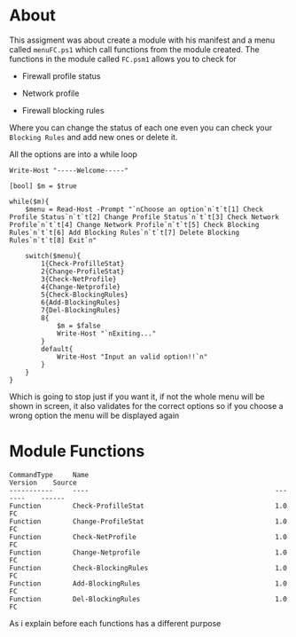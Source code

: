 # About

This assigment was about create a module with his manifest and a menu called `menuFC.ps1` which call functions from the module created. The functions in the module called `FC.psm1` allows you to check for 

- Firewall profile status 

- Network profile 
- Firewall blocking rules

Where you can change the status of each one even you can check your `Blocking Rules` and add new ones or delete it.

All the options are into a while loop 

```
Write-Host "-----Welcome-----"

[bool] $m = $true

while($m){
    $menu = Read-Host -Prompt "`nChoose an option`n`t`t[1] Check Profile Status`n`t`t[2] Change Profile Status`n`t`t[3] Check Network Profile`n`t`t[4] Change Network Profile`n`t`t[5] Check Blocking Rules`n`t`t[6] Add Blocking Rules`n`t`t[7] Delete Blocking Rules`n`t`t[8] Exit`n"

    switch($menu){
        1{Check-ProfilleStat}
        2{Change-ProfileStat}
        3{Check-NetProfile}
        4{Change-Netprofile}
        5{Check-BlockingRules}
        6{Add-BlockingRules}
        7{Del-BlockingRules}
        8{
            $m = $false
            Write-Host "`nExiting..."
        }
        default{
            Write-Host "Input an valid option!!`n"
        }
    }
}
```

Which is going to stop just if you want it, if not the whole menu will be shown in screen, it also validates for the correct options so if you choose a wrong option the menu will be displayed again 







# Module Functions
```
CommandType     Name                                               Version    Source
-----------     ----                                               -------    ------
Function        Check-ProfilleStat                                 1.0        FC
Function        Change-ProfileStat                                 1.0        FC
Function        Check-NetProfile                                   1.0        FC
Function        Change-Netprofile                                  1.0        FC
Function        Check-BlockingRules                                1.0        FC
Function        Add-BlockingRules                                  1.0        FC
Function        Del-BlockingRules                                  1.0        FC
```
As i explain before each functions has a different purpose 
